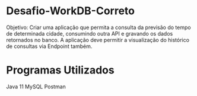 # Desafio-WorkDB-Correto
Objetivo: Criar uma aplicação que permita a consulta da previsão do tempo de determinada cidade, consumindo outra API e gravando os dados retornados no banco. A aplicação deve permitir a visualização do histórico de consultas via Endpoint também.

# Programas Utilizados
Java 11
MySQL
Postman

